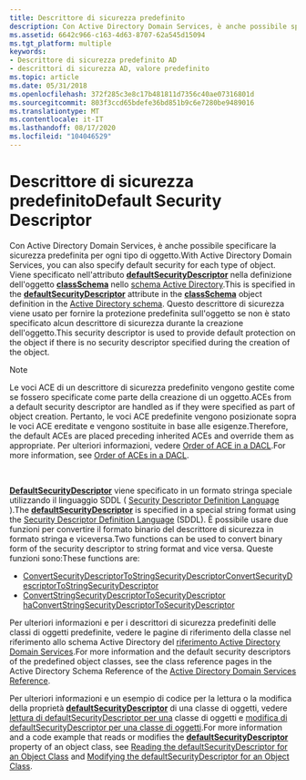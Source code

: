 ```yaml
---
title: Descrittore di sicurezza predefinito
description: Con Active Directory Domain Services, è anche possibile specificare la sicurezza predefinita per ogni tipo di oggetto.
ms.assetid: 6642c966-c163-4d63-8707-62a545d15094
ms.tgt_platform: multiple
keywords:
- Descrittore di sicurezza predefinito AD
- descrittori di sicurezza AD, valore predefinito
ms.topic: article
ms.date: 05/31/2018
ms.openlocfilehash: 372f285c3e8c17b481811d7356c40ae07316801d
ms.sourcegitcommit: 803f3ccd65bdefe36bd851b9c6e7280be9489016
ms.translationtype: MT
ms.contentlocale: it-IT
ms.lasthandoff: 08/17/2020
ms.locfileid: "104046529"
---
```

# <a name="default-security-descriptor"></a><span data-ttu-id="cda47-105">Descrittore di sicurezza predefinito</span><span class="sxs-lookup"><span data-stu-id="cda47-105">Default Security Descriptor</span></span>

<span data-ttu-id="cda47-106">Con Active Directory Domain Services, è anche possibile specificare la sicurezza predefinita per ogni tipo di oggetto.</span><span class="sxs-lookup"><span data-stu-id="cda47-106">With Active Directory Domain Services, you can also specify default security for each type of object.</span></span> <span data-ttu-id="cda47-107">Viene specificato nell'attributo [**defaultSecurityDescriptor**](/windows/desktop/ADSchema/a-defaultsecuritydescriptor) nella definizione dell'oggetto [**classSchema**](/windows/desktop/ADSchema/c-classschema) nello [schema Active Directory](active-directory-schema.md).</span><span class="sxs-lookup"><span data-stu-id="cda47-107">This is specified in the [**defaultSecurityDescriptor**](/windows/desktop/ADSchema/a-defaultsecuritydescriptor) attribute in the [**classSchema**](/windows/desktop/ADSchema/c-classschema) object definition in the [Active Directory schema](active-directory-schema.md).</span></span> <span data-ttu-id="cda47-108">Questo descrittore di sicurezza viene usato per fornire la protezione predefinita sull'oggetto se non è stato specificato alcun descrittore di sicurezza durante la creazione dell'oggetto.</span><span class="sxs-lookup"><span data-stu-id="cda47-108">This security descriptor is used to provide default protection on the object if there is no security descriptor specified during the creation of the object.</span></span>

> [!Note]  
> <span data-ttu-id="cda47-109">Le voci ACE di un descrittore di sicurezza predefinito vengono gestite come se fossero specificate come parte della creazione di un oggetto.</span><span class="sxs-lookup"><span data-stu-id="cda47-109">ACEs from a default security descriptor are handled as if they were specified as part of object creation.</span></span> <span data-ttu-id="cda47-110">Pertanto, le voci ACE predefinite vengono posizionate sopra le voci ACE ereditate e vengono sostituite in base alle esigenze.</span><span class="sxs-lookup"><span data-stu-id="cda47-110">Therefore, the default ACEs are placed preceding inherited ACEs and override them as appropriate.</span></span> <span data-ttu-id="cda47-111">Per ulteriori informazioni, vedere [Order of ACE in a DACL](/windows/desktop/SecAuthZ/order-of-aces-in-a-dacl).</span><span class="sxs-lookup"><span data-stu-id="cda47-111">For more information, see [Order of ACEs in a DACL](/windows/desktop/SecAuthZ/order-of-aces-in-a-dacl).</span></span>

 

<span data-ttu-id="cda47-112">[**DefaultSecurityDescriptor**](/windows/desktop/ADSchema/a-defaultsecuritydescriptor) viene specificato in un formato stringa speciale utilizzando il linguaggio SDDL ( [Security Descriptor Definition Language](/windows/desktop/SecAuthZ/security-descriptor-definition-language) ).</span><span class="sxs-lookup"><span data-stu-id="cda47-112">The [**defaultSecurityDescriptor**](/windows/desktop/ADSchema/a-defaultsecuritydescriptor) is specified in a special string format using the [Security Descriptor Definition Language](/windows/desktop/SecAuthZ/security-descriptor-definition-language) (SDDL).</span></span> <span data-ttu-id="cda47-113">È possibile usare due funzioni per convertire il formato binario del descrittore di sicurezza in formato stringa e viceversa.</span><span class="sxs-lookup"><span data-stu-id="cda47-113">Two functions can be used to convert binary form of the security descriptor to string format and vice versa.</span></span> <span data-ttu-id="cda47-114">Queste funzioni sono:</span><span class="sxs-lookup"><span data-stu-id="cda47-114">These functions are:</span></span>

-   [<span data-ttu-id="cda47-115">ConvertSecurityDescriptorToStringSecurityDescriptor</span><span class="sxs-lookup"><span data-stu-id="cda47-115">ConvertSecurityDescriptorToStringSecurityDescriptor</span></span>](/windows/desktop/api/sddl/nf-sddl-convertsecuritydescriptortostringsecuritydescriptora)
-   [<span data-ttu-id="cda47-116">ConvertStringSecurityDescriptorToSecurityDescriptor ha</span><span class="sxs-lookup"><span data-stu-id="cda47-116">ConvertStringSecurityDescriptorToSecurityDescriptor</span></span>](/windows/desktop/api/sddl/nf-sddl-convertstringsecuritydescriptortosecuritydescriptora)

<span data-ttu-id="cda47-117">Per ulteriori informazioni e per i descrittori di sicurezza predefiniti delle classi di oggetti predefinite, vedere le pagine di riferimento della classe nel riferimento allo schema Active Directory del [riferimento Active Directory Domain Services](active-directory-domain-services-reference.md).</span><span class="sxs-lookup"><span data-stu-id="cda47-117">For more information and the default security descriptors of the predefined object classes, see the class reference pages in the Active Directory Schema Reference of the [Active Directory Domain Services Reference](active-directory-domain-services-reference.md).</span></span>

<span data-ttu-id="cda47-118">Per ulteriori informazioni e un esempio di codice per la lettura o la modifica della proprietà [**defaultSecurityDescriptor**](/windows/desktop/ADSchema/a-defaultsecuritydescriptor) di una classe di oggetti, vedere [lettura di defaultSecurityDescriptor per una](reading-the-defaultsecuritydescriptor-for-an-object-class.md) classe di oggetti e [modifica di defaultSecurityDescriptor per una classe di oggetti](modifying-the-defaultsecuritydescriptor-for-an-object-class.md).</span><span class="sxs-lookup"><span data-stu-id="cda47-118">For more information and a code example that reads or modifies the [**defaultSecurityDescriptor**](/windows/desktop/ADSchema/a-defaultsecuritydescriptor) property of an object class, see [Reading the defaultSecurityDescriptor for an Object Class](reading-the-defaultsecuritydescriptor-for-an-object-class.md) and [Modifying the defaultSecurityDescriptor for an Object Class](modifying-the-defaultsecuritydescriptor-for-an-object-class.md).</span></span>

 

 